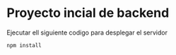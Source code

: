 # Proyecto incial de backend

Ejecutar ell siguiente codigo para desplegar el servidor

````
npm install

````